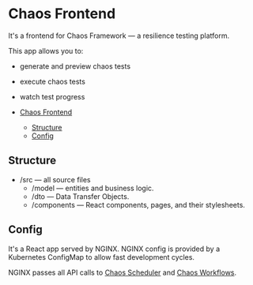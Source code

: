 # Chaos Frontend

It's a frontend for Chaos Framework — a resilience testing platform.

This app allows you to:

- generate and preview chaos tests
- execute chaos tests
- watch test progress

- [Chaos Frontend](#chaos-frontend)
  - [Structure](#structure)
  - [Config](#config)

## Structure

- /src — all source files
  - /model — entities and business logic.
  - /dto — Data Transfer Objects.
  - /components — React components, pages, and their stylesheets.

## Config

It's a React app served by NGINX. NGINX config is provided by a Kubernetes ConfigMap to allow fast development cycles.

NGINX passes all API calls to [Chaos Scheduler](https://github.com/iskorotkov/chaos-scheduler) and [Chaos Workflows](https://github.com/iskorotkov/chaos-workflows).
